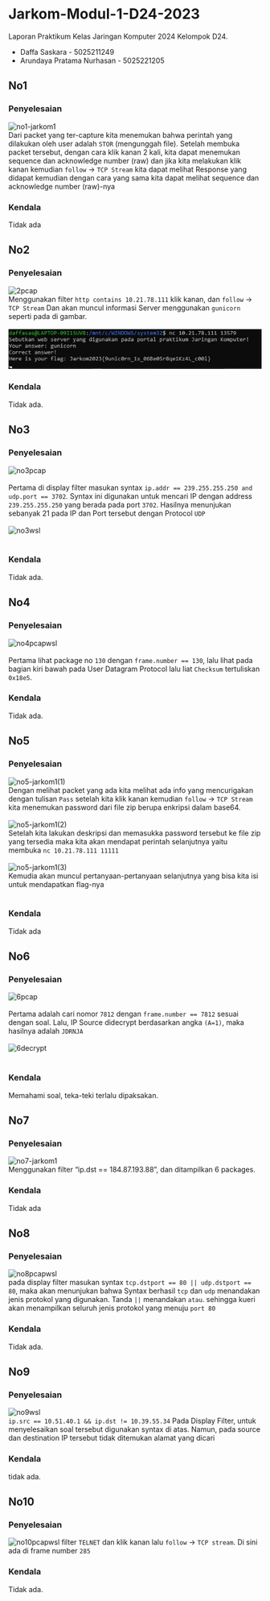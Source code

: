 # Jarkom-Modul-1-D24-2023
Laporan Praktikum Kelas Jaringan Komputer 2024
Kelompok D24.

<ul>
  <li>Daffa Saskara - 5025211249</li>
  <li>Arundaya Pratama Nurhasan - 5025221205</li>
</ul>

## No1
### Penyelesaian
![no1-jarkom1](https://github.com/daffasas/Jarkom-Modul-1-D24-2023/assets/120204570/940c4311-cb7d-4fc3-b5be-d173b72f7ba4)
<br>
Dari packet yang ter-capture kita menemukan bahwa perintah yang dilakukan oleh user adalah ```STOR``` (mengunggah file). Setelah membuka packet tersebut, dengan cara klik kanan 2 kali, kita dapat menemukan sequence dan acknowledge number (raw) dan jika kita melakukan klik kanan kemudian ```follow``` -> ```TCP Stream``` kita dapat melihat Response yang didapat kemudian dengan cara yang sama kita dapat melihat sequence dan acknowledge number (raw)-nya

### Kendala
Tidak ada

## No2
### Penyelesaian
![2pcap](https://github.com/daffasas/Jarkom-Modul-1-D24-2023/assets/88588446/bb78f24a-c544-4acf-9eaf-1b5b41bdf4ee)
<br>
Menggunakan filter ```http contains 10.21.78.111``` klik kanan, dan ```follow``` -> ```TCP Stream```
Dan akan muncul informasi Server menggunakan ```gunicorn``` seperti pada di gambar.
<br>
<br>
<img src="assets/2wsl.jpg" width="700" >

### Kendala
Tidak ada.

## No3
### Penyelesaian
![no3pcap](https://github.com/daffasas/Jarkom-Modul-1-D24-2023/assets/88588446/1aaf8b5e-ec70-4b63-b9f7-65197417adae)
<br>
<br>
Pertama di display filter masukan syntax ```ip.addr == 239.255.255.250 and udp.port == 3702```. Syntax ini digunakan untuk mencari IP dengan address  ```239.255.255.250``` yang berada pada port ```3702```. Hasilnya menunjukan sebanyak 21 pada IP dan Port tersebut dengan Protocol ```UDP```
<br>
<br>
![no3wsl](https://github.com/daffasas/Jarkom-Modul-1-D24-2023/assets/88588446/7b5bf085-00b1-4c20-b13c-3b3e978184e5)
<br>
<br>
### Kendala
Tidak ada.

## No4
### Penyelesaian
![no4pcapwsl](https://github.com/daffasas/Jarkom-Modul-1-D24-2023/assets/88588446/5b4b543b-5aed-4df3-b8e6-025e301dc9ab)
<br>
<br>
Pertama lihat package no ```130``` dengan ```frame.number == 130```, lalu lihat pada bagian kiri bawah pada User Datagram Protocol lalu liat ```Checksum``` tertuliskan ```0x18e5```.
### Kendala
Tidak ada.

## No5
### Penyelesaian
![no5-jarkom1(1)](https://github.com/daffasas/Jarkom-Modul-1-D24-2023/assets/120204570/2eec6301-7aa5-4afa-90f5-7146264abdfc)
<br>
Dengan melihat packet yang ada kita melihat ada info yang mencurigakan dengan tulisan ```Pass``` setelah kita klik kanan kemudian ```follow``` -> ```TCP Stream``` kita menemukan password dari file zip berupa enkripsi dalam base64.
<br>
<br>
![no5-jarkom1(2)](https://github.com/daffasas/Jarkom-Modul-1-D24-2023/assets/120204570/8c4f2dec-de63-476b-8843-3f25eafde368)
<br>
Setelah kita lakukan deskripsi dan memasukka password tersebut ke file zip yang tersedia maka kita akan mendapat perintah selanjutnya  yaitu membuka ```nc 10.21.78.111 11111```
<br>
<br>
![no5-jarkom1(3)](https://github.com/daffasas/Jarkom-Modul-1-D24-2023/assets/120204570/423fc2c4-3b37-4435-aec6-ab3c0d53e1a4)
<br>
Kemudia akan muncul pertanyaan-pertanyaan selanjutnya yang bisa kita isi untuk mendapatkan flag-nya
<br>
<br>
### Kendala
Tidak ada

## No6
### Penyelesaian
![6pcap](https://github.com/daffasas/Jarkom-Modul-1-D24-2023/assets/88588446/125af98f-c258-4d7c-9ade-d0b55c8fd9ec)
<br>
<br>
Pertama adalah cari nomor ```7812``` dengan ```frame.number == 7812``` sesuai dengan soal. Lalu, IP Source didecrypt berdasarkan angka ```(A=1)```, maka hasilnya adalah ```JDRNJA```
<br>
<br>
![6decrypt](https://github.com/daffasas/Jarkom-Modul-1-D24-2023/assets/88588446/82a6d6ae-d8ee-4dac-a818-89b677009074)
<br>
<br>
### Kendala
Memahami soal, teka-teki terlalu dipaksakan.

## No7
### Penyelesaian
![no7-jarkom1](https://github.com/daffasas/Jarkom-Modul-1-D24-2023/assets/120204570/44ac0bf8-a672-4e10-998a-0b035d06a3d6)
<br>
Menggunakan filter “ip.dst == 184.87.193.88”, dan ditampilkan 6 packages.
<br>
### Kendala
Tidak ada
## No8
### Penyelesaian
![no8pcapwsl](https://github.com/daffasas/Jarkom-Modul-1-D24-2023/assets/88588446/4d85b834-a552-4194-8dbe-9298d2431980)
<br>
pada display filter masukan syntax ```tcp.dstport == 80 || udp.dstport == 80```, maka akan menunjukan bahwa Syntax berhasil
```tcp``` dan ```udp``` menandakan jenis protokol yang digunakan. Tanda ```||``` menandakan ```atau```. sehingga kueri akan menampilkan seluruh jenis protokol yang menuju ```port 80```

### Kendala
Tidak ada.

## No9
### Penyelesaian
![no9wsl](https://github.com/daffasas/Jarkom-Modul-1-D24-2023/assets/88588446/14a4a7a9-f636-4b2f-a9d7-4cbf023ccda8)
<br>
```ip.src == 10.51.40.1 && ip.dst != 10.39.55.34```
Pada Display Filter, untuk menyelesaikan soal tersebut digunakan syntax di atas. Namun, pada source dan destination IP tersebut tidak ditemukan alamat yang dicari

### Kendala
tidak ada.

## No10
### Penyelesaian
![no10pcapwsl](https://github.com/daffasas/Jarkom-Modul-1-D24-2023/assets/88588446/6800f811-cda9-47bc-a740-b32def9428a3)
filter ```TELNET``` dan klik kanan lalu ```follow``` -> ```TCP stream```. Di sini ada di frame number ```285```
### Kendala
Tidak ada.

